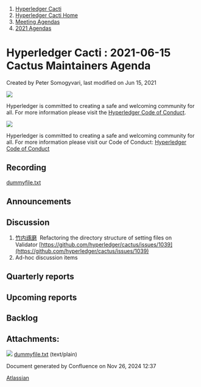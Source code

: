 1. [Hyperledger Cacti](index.html)
2. [Hyperledger Cacti Home](Hyperledger-Cacti-Home_20414469.html)
3. [Meeting Agendas](Meeting-Agendas_20414488.html)
4. [2021 Agendas](2021-Agendas_20414860.html)

# Hyperledger Cacti : 2021-06-15 Cactus Maintainers Agenda

Created by Peter Somogyvari, last modified on Jun 15, 2021

![](https://wiki.hyperledger.org/download/attachments/2392771/welcome.png?version=2&modificationDate=1572450107000&api=v2)

Hyperledger is committed to creating a safe and welcoming community for all. For more information please visit the [Hyperledger Code of Conduct](https://lf-hyperledger.atlassian.net/wiki/spaces/HYP/pages/19595281/Hyperledger+Code+of+Conduct).

![](https://wiki.hyperledger.org/download/attachments/29034696/Antitrustnotice.png?version=1&modificationDate=1581695654000&api=v2)

Hyperledger is committed to creating a safe and welcoming community for all. For more information please visit our Code of Conduct: [Hyperledger Code of Conduct](https://lf-hyperledger.atlassian.net/wiki/spaces/HYP/pages/19595281/Hyperledger+Code+of+Conduct)

## Recording

[dummyfile.txt](attachments/20415092/20415096.txt)

## Announcements

## Discussion

1. [竹内琢磨](https://lf-hyperledger.atlassian.net/wiki/people/70121:99daf5c8-226c-43d4-9f24-0a46a0546192?ref=confluence)  Refactoring the directory structure of setting files on Validator [https://github.com/hyperledger/cactus/issues/1039](https://github.com/hyperledger/cactus/issues/1039)
2. Ad-hoc discussion items

## Quarterly reports

## Upcoming reports

## Backlog

## Attachments:

![](images/icons/bullet_blue.gif) [dummyfile.txt](attachments/20415092/20415096.txt) (text/plain)

Document generated by Confluence on Nov 26, 2024 12:37

[Atlassian](http://www.atlassian.com/)

